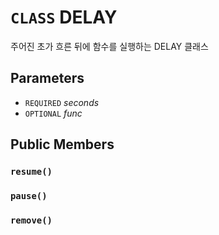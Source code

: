# `CLASS` DELAY
주어진 초가 흐른 뒤에 함수를 실행하는 DELAY 클래스

## Parameters
* `REQUIRED` *seconds*
* `OPTIONAL` *func*

## Public Members

### `resume()`

### `pause()`

### `remove()`
